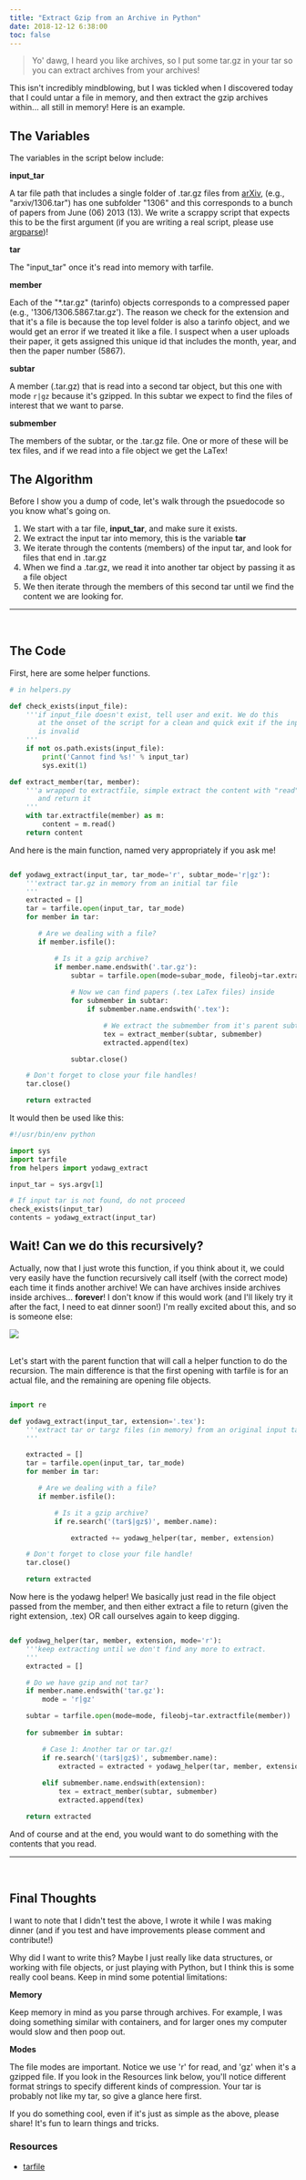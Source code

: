 ```yaml
---
title: "Extract Gzip from an Archive in Python"
date: 2018-12-12 6:38:00
toc: false
---
```


> Yo' dawg, I heard you like archives, so I put some tar.gz in your tar so you can extract archives from your archives!

This isn't incredibly mindblowing, but I was tickled when I discovered today
that I could untar a file in memory, and then extract the gzip archives within...
all still in memory! Here is an example. 


## The Variables

The variables in the script below include:

**input_tar**

A tar file path that includes a single folder of .tar.gz files from <a href="https://arxiv.org/" target="_blank">arXiv</a>, (e.g., "arxiv/1306.tar") has one subfolder "1306" and this corresponds
to a bunch of papers from June (06) 2013 (13). We write a scrappy script that expects this to be the first argument (if you are writing a real script, please use <a href="https://docs.python.org/3/library/argparse.html" target="_blank">argparse</a>)!

**tar**

The "input_tar" once it's read into memory with tarfile.


**member**

Each of the "*.tar.gz" (tarinfo) objects corresponds to a compressed paper (e.g., '1306/1306.5867.tar.gz'). The reason we check for the extension and that it's a file is because the top level folder is also a tarinfo object, and we would get an error if we treated it like a file. I suspect when a user uploads their paper, it gets assigned this unique id that includes the month, year, and then the paper number (5867).

**subtar**

A member (.tar.gz) that is read into a second tar object, but this one with mode `r|gz` because it's gzipped.
In this subtar we expect to find the files of interest that we want to parse.

**submember**

The members of the subtar, or the .tar.gz file. One or more of these will be tex files, and if we read into a file object we get the LaTex!

## The Algorithm

Before I show you a dump of code, let's walk through the psuedocode so you know what's going on.

<ol class='custom-counter'>
    <li>We start with a tar file, <strong>input_tar</strong>, and make sure it exists.</li>
    <li>We extract the input tar into memory, this is the variable <strong>tar</strong></li>
    <li>We iterate through the contents (members) of the input tar, and look for files that end in .tar.gz</li>
    <li>When we find a .tar.gz, we read it into another tar object by passing it as a file object</li>
    <li>We then iterate through the members of this second tar until we find the content we are looking for.</li>
</ol>

<hr>
<br>

## The Code

First, here are some helper functions.

```python
# in helpers.py

def check_exists(input_file):
    '''if input_file doesn't exist, tell user and exit. We do this
       at the onset of the script for a clean and quick exit if the input
       is invalid
    '''
    if not os.path.exists(input_file):
        print('Cannot find %s!' % input_tar)
        sys.exit(1)

def extract_member(tar, member):
    '''a wrapped to extractfile, simple extract the content with "read"
       and return it
    '''
    with tar.extractfile(member) as m:
        content = m.read()
    return content

```

And here is the main function, named very appropriately if you ask me!

```python

def yodawg_extract(input_tar, tar_mode='r', subtar_mode='r|gz'):
    '''extract tar.gz in memory from an initial tar file
    '''
    extracted = []
    tar = tarfile.open(input_tar, tar_mode)
    for member in tar:

       # Are we dealing with a file?
       if member.isfile():

           # Is it a gzip archive?
           if member.name.endswith('.tar.gz'):
               subtar = tarfile.open(mode=subar_mode, fileobj=tar.extractfile(member))
           
               # Now we can find papers (.tex LaTex files) inside
               for submember in subtar:
                   if submember.name.endswith('.tex'):    

                       # We extract the submember from it's parent subtar
                       tex = extract_member(subtar, submember)
                       extracted.append(tex)

               subtar.close()

    # Don't forget to close your file handles!
    tar.close()

    return extracted

```

It would then be used like this:

```python
#!/usr/bin/env python

import sys
import tarfile
from helpers import yodawg_extract

input_tar = sys.argv[1]

# If input tar is not found, do not proceed
check_exists(input_tar)
contents = yodawg_extract(input_tar)
```


## Wait! Can we do this recursively?

Actually, now that I just wrote this function, if you think about it, we could
very easily have the function recursively call itself (with the correct mode)
each time it finds another archive! We can have archives inside archives inside
archives... <strong>forever</strong>! I don't know if this would work (and I'll likely
try it after the fact, I need to eat dinner soon!) 
I'm really excited about this, and so is someone else:

<div>
<img src="https://vsoch.github.io/assets/images/posts/targz/yodawg.jpg">
</div><br>

Let's start with the parent function that will call a helper function to do
the recursion. The main difference is that the first opening with tarfile is
for an actual file, and the remaining are opening file objects.

```python

import re

def yodawg_extract(input_tar, extension='.tex'):
    '''extract tar or targz files (in memory) from an original input tar (file)
    '''

    extracted = []
    tar = tarfile.open(input_tar, tar_mode)
    for member in tar:

       # Are we dealing with a file?
       if member.isfile():

           # Is it a gzip archive?
           if re.search('(tar$|gz$)', member.name):

               extracted += yodawg_helper(tar, member, extension)

    # Don't forget to close your file handle!
    tar.close()

    return extracted

```

Now here is the yodawg helper! We basically just read in the file object
passed from the member, and then either extract a file to return (given the
right extension, .tex) OR call ourselves again to keep digging.

```python

def yodawg_helper(tar, member, extension, mode='r'):
    '''keep extracting until we don't find any more to extract.
    '''
    extracted = []

    # Do we have gzip and not tar?
    if member.name.endswith('tar.gz'):
        mode = 'r|gz'

    subtar = tarfile.open(mode=mode, fileobj=tar.extractfile(member))
           
    for submember in subtar:

        # Case 1: Another tar or tar.gz!
        if re.search('(tar$|gz$)', submember.name):
            extracted = extracted + yodawg_helper(tar, member, extension)
 
        elif submember.name.endswith(extension):
            tex = extract_member(subtar, submember)
            extracted.append(tex)

    return extracted

```

And of course and at the end, you would want to do something with the contents that you read.

<hr>
<br>

## Final Thoughts

I want to note that I didn't test the above, I wrote it while I was making dinner (and if you test
and have improvements please comment and contribute!) 

Why did I want to write this? Maybe I just really like data structures, or working with file objects, or just
playing with Python, but I think this is some really cool beans. Keep in mind
some potential limitations:

**Memory**

Keep memory in mind as you parse through archives. For example, I was doing something similar with containers, and for larger ones my computer would slow and then poop out.

**Modes**

The file modes are important. Notice we use 'r' for read, and 'gz' when it's a gzipped file. If you look in the Resources link below, you'll notice different format strings to specify different kinds of compression. Your tar is probably not like my tar, so give a glance here first.

If you do something cool, even if it's just as simple as the above, please share! It's fun to learn things and tricks.

### Resources
 
 - [tarfile](https://docs.python.org/3/library/tarfile.html)
